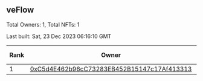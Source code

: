 ## veFlow

Total Owners: 1, Total NFTs: 1

Last built: Sat, 23 Dec 2023 06:16:10 GMT

| Rank | Owner | Voting Power | Influence | NFTs Id |
| --- | --- | --- | --- | --- |
  | 1 | [0xC5d4E462b96cC73283EB452B15147c17Af413313](https://debank.com/profile/0xC5d4E462b96cC73283EB452B15147c17Af413313?chain=canto) | 106,767.785 | 0.03607% | 1 |
